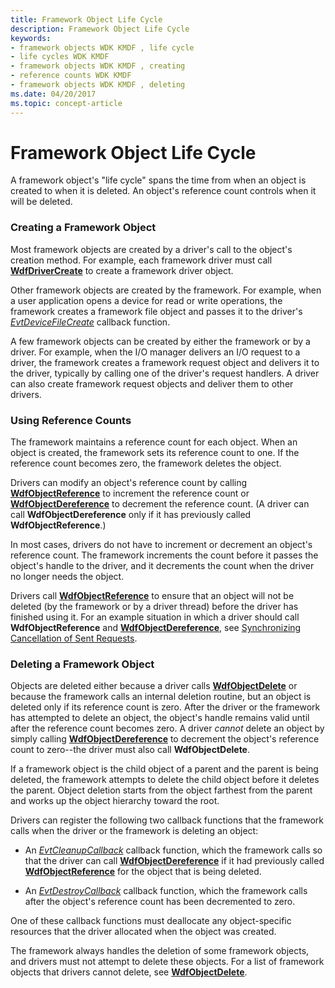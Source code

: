 ```yaml
---
title: Framework Object Life Cycle
description: Framework Object Life Cycle
keywords:
- framework objects WDK KMDF , life cycle
- life cycles WDK KMDF
- framework objects WDK KMDF , creating
- reference counts WDK KMDF
- framework objects WDK KMDF , deleting
ms.date: 04/20/2017
ms.topic: concept-article
---
```


# Framework Object Life Cycle





A framework object's "life cycle" spans the time from when an object is created to when it is deleted. An object's reference count controls when it will be deleted.

### Creating a Framework Object

Most framework objects are created by a driver's call to the object's creation method. For example, each framework driver must call [**WdfDriverCreate**](/windows-hardware/drivers/ddi/wdfdriver/nf-wdfdriver-wdfdrivercreate) to create a framework driver object.

Other framework objects are created by the framework. For example, when a user application opens a device for read or write operations, the framework creates a framework file object and passes it to the driver's [*EvtDeviceFileCreate*](/windows-hardware/drivers/ddi/wdfdevice/nc-wdfdevice-evt_wdf_device_file_create) callback function.

A few framework objects can be created by either the framework or by a driver. For example, when the I/O manager delivers an I/O request to a driver, the framework creates a framework request object and delivers it to the driver, typically by calling one of the driver's request handlers. A driver can also create framework request objects and deliver them to other drivers.

### Using Reference Counts

The framework maintains a reference count for each object. When an object is created, the framework sets its reference count to one. If the reference count becomes zero, the framework deletes the object.

Drivers can modify an object's reference count by calling [**WdfObjectReference**](./wdfobjectreference.md) to increment the reference count or [**WdfObjectDereference**](./wdfobjectdereference.md) to decrement the reference count. (A driver can call **WdfObjectDereference** only if it has previously called **WdfObjectReference**.)

In most cases, drivers do not have to increment or decrement an object's reference count. The framework increments the count before it passes the object's handle to the driver, and it decrements the count when the driver no longer needs the object.

Drivers call [**WdfObjectReference**](./wdfobjectreference.md) to ensure that an object will not be deleted (by the framework or by a driver thread) before the driver has finished using it. For an example situation in which a driver should call **WdfObjectReference** and [**WdfObjectDereference**](./wdfobjectdereference.md), see [Synchronizing Cancellation of Sent Requests](synchronizing-cancellation-of-sent-requests.md).

### Deleting a Framework Object

Objects are deleted either because a driver calls [**WdfObjectDelete**](/windows-hardware/drivers/ddi/wdfobject/nf-wdfobject-wdfobjectdelete) or because the framework calls an internal deletion routine, but an object is deleted only if its reference count is zero. After the driver or the framework has attempted to delete an object, the object's handle remains valid until after the reference count becomes zero. A driver *cannot* delete an object by simply calling [**WdfObjectDereference**](./wdfobjectdereference.md) to decrement the object's reference count to zero--the driver must also call **WdfObjectDelete**.

If a framework object is the child object of a parent and the parent is being deleted, the framework attempts to delete the child object before it deletes the parent. Object deletion starts from the object farthest from the parent and works up the object hierarchy toward the root.

Drivers can register the following two callback functions that the framework calls when the driver or the framework is deleting an object:

-   An [*EvtCleanupCallback*](/windows-hardware/drivers/ddi/wdfobject/nc-wdfobject-evt_wdf_object_context_cleanup) callback function, which the framework calls so that the driver can call [**WdfObjectDereference**](./wdfobjectdereference.md) if it had previously called [**WdfObjectReference**](./wdfobjectreference.md) for the object that is being deleted.

-   An [*EvtDestroyCallback*](/windows-hardware/drivers/ddi/wdfobject/nc-wdfobject-evt_wdf_object_context_destroy) callback function, which the framework calls after the object's reference count has been decremented to zero.

One of these callback functions must deallocate any object-specific resources that the driver allocated when the object was created.

The framework always handles the deletion of some framework objects, and drivers must not attempt to delete these objects. For a list of framework objects that drivers cannot delete, see [**WdfObjectDelete**](/windows-hardware/drivers/ddi/wdfobject/nf-wdfobject-wdfobjectdelete).

 

